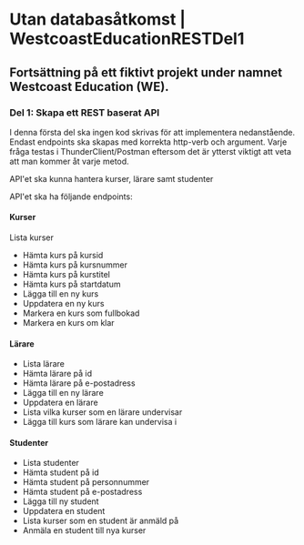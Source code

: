 # Utan databasåtkomst | WestcoastEducationRESTDel1

## Fortsättning på ett fiktivt projekt under namnet Westcoast Education (WE).

### Del 1: Skapa ett REST baserat API

I denna första del ska ingen kod skrivas för att implementera nedanstående. Endast endpoints ska skapas med korrekta http-verb och argument. Varje fråga testas i ThunderClient/Postman eftersom det är ytterst viktigt att veta att man kommer åt varje metod. 

API'et ska kunna hantera kurser, lärare samt studenter

API'et ska ha följande endpoints:

#### Kurser

Lista kurser
- Hämta kurs på kursid
- Hämta kurs på kursnummer
- Hämta kurs på kurstitel
- Hämta kurs på startdatum
- Lägga till en ny kurs
- Uppdatera en ny kurs
- Markera en kurs som fullbokad
- Markera en kurs om klar

#### Lärare

- Lista lärare
- Hämta lärare på id
- Hämta lärare på e-postadress
- Lägga till en ny lärare
- Uppdatera en lärare
- Lista vilka kurser som en lärare undervisar
- Lägga till kurs som lärare kan undervisa i

#### Studenter

- Lista studenter
- Hämta student på id
- Hämta student på personnummer
- Hämta student på e-postadress
- Lägga till ny student
- Uppdatera en student
- Lista kurser som en student är anmäld på
- Anmäla en student till nya kurser